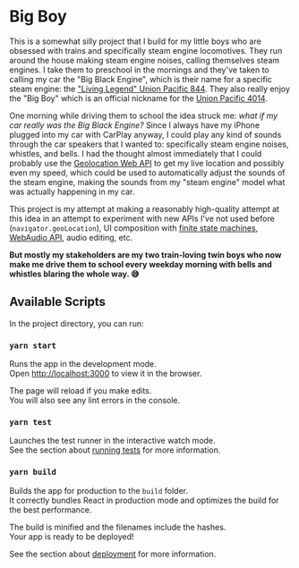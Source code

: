 # Big Boy

This is a somewhat silly project that I build for my little boys who are obsessed
with trains and specifically steam engine locomotives. They run around the house
making steam engine noises, calling themselves steam engines. I take them to
preschool in the mornings and they've taken to calling my car the "Big Black Engine",
which is their name for a specific steam engine: the ["Living Legend" Union Pacific
844](https://www.up.com/heritage/steam/844/index.htm). They also really enjoy the "Big Boy" which is an official nickname for the
[Union Pacific 4014](https://www.up.com/heritage/steam/4014/index.htm).

One morning while driving them to school the idea struck me: _what if my car really
was the Big Black Engine?_ Since I always have my iPhone plugged into my car with
CarPlay anyway, I could play any kind of sounds through the car speakers that I
wanted to: specifically steam engine noises, whistles, and bells. I had the thought
almost immediately that I could probably use the [Geolocation Web API](https://developer.mozilla.org/en-US/docs/Web/API/Geolocation_API) to get my live
location and possibly even my speed, which could be used to automatically adjust the
sounds of the steam engine, making the sounds from my "steam engine" model what was
actually happening in my car.

This project is my attempt at making a reasonably high-quality attempt at this idea
in an attempt to experiment with new APIs I've not used before
(`navigator.geoLocation`), UI composition with [finite state machines](https://xstate.js.org/), [WebAudio API](https://developer.mozilla.org/en-US/docs/Web/API/Web_Audio_API),
audio editing, etc.

**But mostly my stakeholders are my two train-loving twin boys who now make me drive
them to school every weekday morning with bells and whistles blaring the whole way. 😅**

## Available Scripts

In the project directory, you can run:

### `yarn start`

Runs the app in the development mode.\
Open [http://localhost:3000](http://localhost:3000) to view it in the browser.

The page will reload if you make edits.\
You will also see any lint errors in the console.

### `yarn test`

Launches the test runner in the interactive watch mode.\
See the section about [running tests](https://facebook.github.io/create-react-app/docs/running-tests) for more information.

### `yarn build`

Builds the app for production to the `build` folder.\
It correctly bundles React in production mode and optimizes the build for the best performance.

The build is minified and the filenames include the hashes.\
Your app is ready to be deployed!

See the section about
[deployment](https://facebook.github.io/create-react-app/docs/deployment) for more
information.
